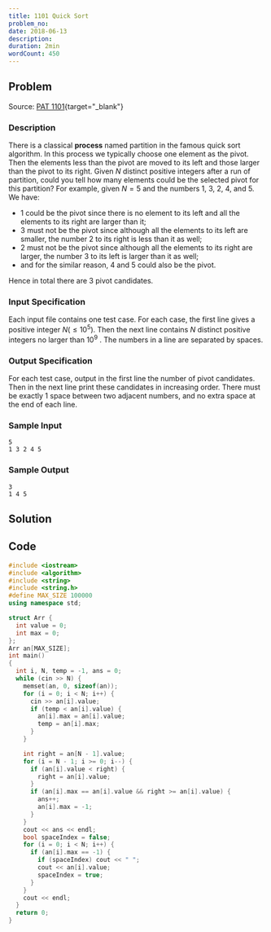```yaml
---
title: 1101 Quick Sort
problem_no:
date: 2018-06-13
description:
duration: 2min
wordCount: 450
---
```


<!--more-->

## Problem

Source: [PAT 1101](https://pintia.cn/problem-sets/994805342720868352/exam/problems/994805366343188480){target="_blank"}

### Description

There is a classical **process** named partition in the famous quick sort algorithm. In this process we typically choose one element as the pivot. Then the elements less than the pivot are moved to its left and those larger than the pivot to its right. Given $N$ distinct positive integers after a run of partition, could you tell how many elements could be the selected pivot for this partition?
For example, given $N=5$ and the numbers 1, 3, 2, 4, and 5. We have:

- 1 could be the pivot since there is no element to its left and all the elements to its right are larger than it;
- 3 must not be the pivot since although all the elements to its left are smaller, the number 2 to its right is less than it as well;
- 2 must not be the pivot since although all the elements to its right are larger, the number 3 to its left is larger than it as well;
- and for the similar reason, 4 and 5 could also be the pivot.

Hence in total there are 3 pivot candidates.

### Input Specification

Each input file contains one test case. For each case, the first line gives a positive integer $N(≤10^5)$. Then the next line contains $N$ distinct positive integers no larger than $10^9$
 . The numbers in a line are separated by spaces.

### Output Specification

For each test case, output in the first line the number of pivot candidates. Then in the next line print these candidates in increasing order. There must be exactly 1 space between two adjacent numbers, and no extra space at the end of each line.

### Sample Input

```text
5
1 3 2 4 5
```

### Sample Output

```text
3
1 4 5
```

## Solution

## Code




```cpp
#include <iostream>
#include <algorithm>
#include <string>
#include <string.h>
#define MAX_SIZE 100000
using namespace std;

struct Arr {
  int value = 0;
  int max = 0;
};
Arr an[MAX_SIZE];
int main()
{
  int i, N, temp = -1, ans = 0;
  while (cin >> N) {
    memset(an, 0, sizeof(an));
    for (i = 0; i < N; i++) {
      cin >> an[i].value;
      if (temp < an[i].value) {
        an[i].max = an[i].value;
        temp = an[i].max;
      }
    }

    int right = an[N - 1].value;
    for (i = N - 1; i >= 0; i--) {
      if (an[i].value < right) {
        right = an[i].value;
      }
      if (an[i].max == an[i].value && right >= an[i].value) {
        ans++;
        an[i].max = -1;
      }
    }
    cout << ans << endl;
    bool spaceIndex = false;
    for (i = 0; i < N; i++) {
      if (an[i].max == -1) {
        if (spaceIndex) cout << " ";
        cout << an[i].value;
        spaceIndex = true;
      }
    }
    cout << endl;
  }
  return 0;
}
```
